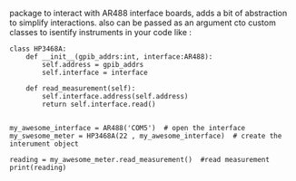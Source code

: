 
package to interact with AR488 interface boards, adds a bit of abstraction to simplify interactions. also can be passed as an argument cto custom classes to isentify instruments in your code like :

    class HP3468A:
        def __init__(gpib_addrs:int, interface:AR488):
            self.address = gpib_addrs
            self.interface = interface

        def read_measurement(self):
            self.interface.address(self.address)
            return self.interface.read()


    my_awesome_interface = AR488('COM5')  # open the interface
    my_swesome_meter = HP3468A(22 , my_awesome_interface)  # create the interument object

    reading = my_awesome_meter.read_measurement()  #read measurement
    print(reading)